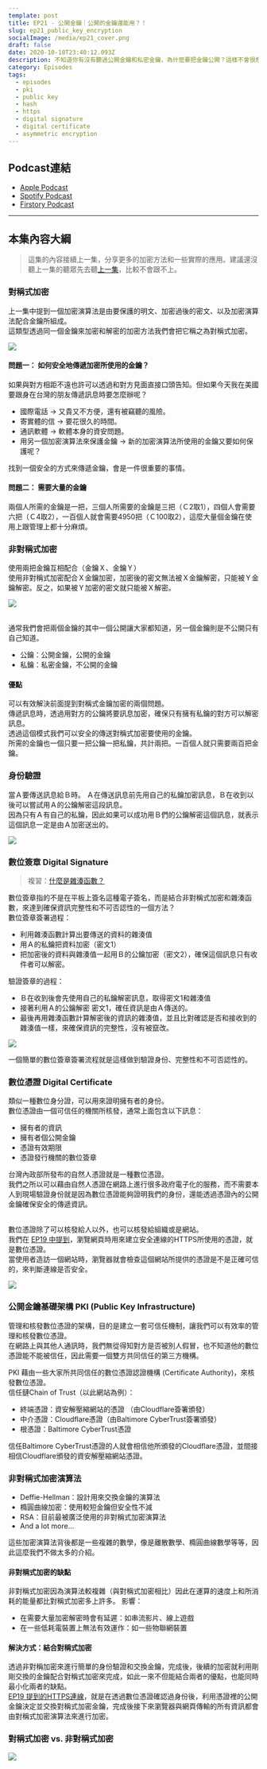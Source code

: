```yaml
---
template: post
title: EP21 - 公開金鑰｜公開的金鑰還能用？！
slug: ep21_public_key_encryption
socialImage: /media/ep21_cover.png
draft: false
date: 2020-10-18T23:40:12.093Z
description: 不知道你有沒有聽過公開金鑰和私密金鑰，為什麼要把金鑰公開？這樣不會很危險嗎？這集我們要來聊聊加密解密使用兩組不同金鑰的非對稱式加密。
category: Episodes
tags:
  - episodes
  - pki
  - public key
  - hash
  - https
  - digital signature
  - digital certificate
  - asymmetric encryption
---
```

## Podcast連結

* [Apple Podcast](https://podcasts.apple.com/tw/podcast/%E8%B3%87%E5%AE%89%E8%A7%A3%E5%A3%93%E7%B8%AE/id1513276667#episodeGuid=ckgfjazm3g9yr08759lojzbvd)
* [Spotify Podcast](https://open.spotify.com/episode/4yPgIfNcqMkyOBTSzRn3lf)
* [Firstory Podcast](https://open.firstory.me/story/ckgfjazm3g9yr08759lojzbvd)

- - -

## 本集內容大綱

> 這集的內容接續上一集，分享更多的加密方法和一些實際的應用。建議還沒聽上一集的聽眾先去聽[上一集](/posts/ep20_have_you_heard_of_cryptography/)，比較不會跟不上。  

### 對稱式加密

上一集中提到一個加密演算法是由要保護的明文、加密過後的密文、以及加密演算法配合金鑰所組成。\
這類型透過同一個金鑰來加密和解密的加密方法我們會把它稱之為對稱式加密。  

![](/media/pki_symmentric_crypto.jpg)

#### 問題一：  如何安全地傳遞加密所使用的金鑰？

如果與對方相距不遠也許可以透過和對方見面直接口頭告知。但如果今天我在美國要跟身在台灣的朋友傳遞訊息時要怎麼辦呢？  

* 國際電話 → 又貴又不方便，還有被竊聽的風險。  
* 寄實體的信 → 要花很久的時間。  
* 通訊軟體 → 軟體本身的資安問題。  
* 用另一個加密演算法來保護金鑰 → 新的加密演算法所使用的金鑰又要如何保護呢？  

找到一個安全的方式來傳遞金鑰，會是一件很重要的事情。

#### 問題二：  需要大量的金鑰

兩個人所需的金鑰是一把，三個人所需要的金鑰是三把（Ｃ2取1），四個人會需要六把（Ｃ4取2），一百個人就會需要4950把（Ｃ100取2），這麼大量個金鑰在使用上跟管理上都十分麻煩。

### 非對稱式加密

使用兩把金鑰互相配合（金鑰Ｘ、金鑰Ｙ）\
使用非對稱式加密配合Ｘ金鑰加密，加密後的密文無法被Ｘ金鑰解密，只能被Ｙ金鑰解密。反之，如果被Ｙ加密的密文就只能被Ｘ解密。

![](/media/pki_asymmentric_crypto.jpg)

\
通常我們會把兩個金鑰的其中一個公開讓大家都知道，另一個金鑰則是不公開只有自己知道。  

* 公鑰：公開金鑰，公開的金鑰  
* 私鑰：私密金鑰，不公開的金鑰

#### 優點

可以有效解決前面提到對稱式金鑰加密的兩個問題。\
傳遞訊息時，透過用對方的公鑰將要訊息加密，確保只有擁有私鑰的對方可以解密訊息。\
透過這個模式我們可以安全的傳送對稱式加密要使用的金鑰。\
所需的金鑰也一個只要一把公鑰一把私鑰，共計兩把。一百個人就只需要兩百把金鑰。  

### 身份驗證

當Ａ要傳送訊息給Ｂ時。 Ａ在傳送訊息前先用自己的私鑰加密訊息，Ｂ在收到以後可以嘗試用Ａ的公鑰解密這段訊息。\
因為只有Ａ有自己的私鑰，因此如果可以成功用Ｂ們的公鑰解密這個訊息，就表示這個訊息一定是由Ａ加密送出的。

![](/media/pki_authentication.jpg)

### 數位簽章 Digital Signature

> 複習：[什麼是雜湊函數？](/posts/ep2-what-is-infosec/#雜湊函數-hash-function)

數位簽章指的不是在平板上簽名這種電子簽名，而是結合非對稱式加密和雜湊函數，來達到確保資訊完整性和不可否認性的一個方法？\
數位簽章簽署過程：

* 利用雜湊函數計算出要傳送的資料的雜湊值
* 用Ａ的私鑰把資料加密（密文1）
* 把加密後的資料與雜湊值一起用Ｂ的公鑰加密（密文2），確保這個訊息只有收件者可以解密。

驗證簽章的過程：

* Ｂ在收到後會先使用自己的私鑰解密訊息，取得密文1和雜湊值
* 接著利用Ａ的公鑰解密 密文1，確任資訊是由Ａ傳送的。
* 最後再用雜湊函數計算解密後的資訊的雜湊值，並且比對確認是否和接收到的雜湊值一樣，來確保資訊的完整性，沒有被竄改。

![](/media/pki_digitalsignature.jpg)

一個簡單的數位簽章簽署流程就是這樣做到驗證身份、完整性和不可否認性的。

### 數位憑證 Digital Certificate

類似一種數位身分證，可以用來證明擁有者的身份。\
數位憑證由一個可信任的機關所核發，通常上面包含以下訊息：

* 擁有者的資訊
* 擁有者個公開金鑰
* 憑證有效期限
* 憑證發行機關的數位簽章

台灣內政部所發布的自然人憑證就是一種數位憑證。\
我們之所以可以藉由自然人憑證在網路上進行很多政府電子化的服務，而不需要本人到現場驗證身份就是因為數位憑證能夠證明我們的身份，還能透過憑證內的公開金鑰確保安全的傳遞資訊。

\
數位憑證除了可以核發給人以外，也可以核發給組織或是網站。\
我們在 [EP19 中提到](/posts/ep19_why_is_https_so_important/#tls是傳輸層安全性協定transport-layer-security)，瀏覽網頁時用來建立安全連線的HTTPS所使用的憑證，就是數位憑證。\
當使用者造訪一個網站時，瀏覽器就會檢查這個網站所提供的憑證是不是正確可信的，來判斷連線是否安全。

![](/media/pki_digitalcertificate.jpg)

### 公開金鑰基礎架構 PKI (Public Key Infrastructure)

管理和核發數位憑證的架構，目的是建立一套可信任機制，讓我們可以有效率的管理和核發數位憑證。\
在網路上與其他人通訊時，我們無從得知對方是否被別人假冒，也不知道他的數位憑證能不能被信任，因此需要一個雙方共同信任的第三方機構。

PKI 藉由一些大家所共同信任的數位憑證認證機構 (Certificate Authority)，來核發數位憑證。\
信任鏈Chain of Trust（以此網站為例）：

* 終端憑證：資安解壓縮網站的憑證 （由Cloudflare簽署頒發）
* 中介憑證：Cloudflare憑證（由Baltimore CyberTrust簽署頒發）
* 根憑證：Baltimore CyberTrust憑證

信任Baltimore CyberTrust憑證的人就會相信他所頒發的Cloudflare憑證，並間接相信Cloudflare頒發的資安解壓縮網站憑證。

### 非對稱式加密演算法

* Deffie-Hellman：設計用來交換金鑰的演算法
* 橢圓曲線加密：使用較短金鑰但安全性不減
* RSA：目前最被廣泛使用的非對稱式加密演算法
* And a lot more...

這些加密演算法背後都是一些複雜的數學，像是離散數學、橢圓曲線數學等等，因此這麼我們不做太多的介紹。

#### 非對稱式加密的缺點

非對稱式加密因為演算法較複雜（與對稱式加密相比）因此在運算的速度上和所消耗的能量都比對稱式加密多上許多。 影響：

* 在需要大量加密解密時會有延遲：如串流影片、線上遊戲
* 在一些低耗電裝置上無法有效運作：如一些物聯網裝置

#### 解決方式：結合對稱式加密

透過非對稱加密來進行簡單的身份驗證和交換金鑰，完成後，後續的加密就利用剛剛交換的金鑰配合對稱式加密來完成，如此一來不但能結合兩者的優點，也能同時最小化兩者的缺點。\
[EP19 提到的HTTPS連線](/posts/ep19_why_is_https_so_important/#https-超文本傳輸安全協定-hypertext-transfer-protocol-secure)，就是在透過數位憑證確認過身份後，利用憑證裡的公開金鑰決定並交換對稱式加密金鑰，完成後接下來瀏覽器與網頁傳輸的所有資訊都會由對稱式加密演算法來進行加密。  

### 對稱式加密 vs. 非對稱式加密

![](/media/pki_compare.jpg)